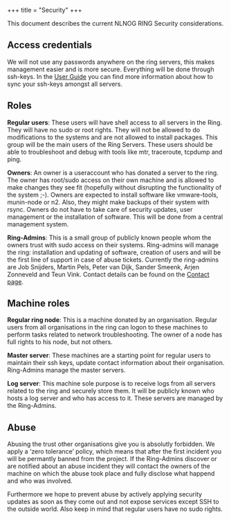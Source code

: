 +++
title = "Security"
+++

This document describes the current NLNOG RING Security considerations.

## Access credentials
We will not use any passwords anywhere on the ring servers, this makes management easier and is more secure. Everything will be done through ssh-keys. In the [User Guide](/user-guide) you can find more information about how to sync your ssh-keys amongst all servers.

## Roles
**Regular users**: These users will have shell access to all servers in the Ring. They will have no sudo or root rights. They will not be allowed to do modifications to the systems and are not allowed to install packages. This group will be the main users of the Ring Servers. These users should be able to troubleshoot and debug with tools like mtr, traceroute, tcpdump and ping.

**Owners**: An owner is a useraccount who has donated a server to the ring. The owner has root/sudo access on their own machine and is allowed to make changes they see fit (hopefully without disrupting the functionality of the system ;-). Owners are expected to install software like vmware-tools, munin-node or n2. Also, they might make backups of their system with rsync. Owners do not have to take care of security updates, user management or the installation of software. This will be done from a central management system.

**Ring-Admins**: This is a small group of publicly known people whom the owners trust with sudo access on their systems. Ring-admins will manage the ring: installation and updating of software, creation of users and will be the first line of support in case of abuse tickets. Currently the ring-admins are Job Snijders, Martin Pels, Peter van Dijk, Sander Smeenk, Arjen Zonneveld and Teun Vink. Contact details can be found on the [Contact page](/contact).

## Machine roles
**Regular ring node**: This is a machine donated by an organisation. Regular users from all organisations in the ring can logon to these machines to perform tasks related to network troubleshooting. The owner of a node has full rights to his node, but not others.

**Master server**: These machines are a starting point for regular users to maintain their ssh keys, update contact information about their organisation. Ring-Admins manage the master servers.

**Log server**: This machine sole purpose is to receive logs from all servers related to the ring and securely store them. It will be publicly known who hosts a log server and who has access to it. These servers are managed by the Ring-Admins.

## Abuse
Abusing the trust other organisations give you is absolutly forbidden. We apply a ‘zero tolerance’ policy, which means that after the first incident you will be permantly banned from the project. If the Ring-Admins discover or are notified about an abuse incident they will contact the owners of the machine on which the abuse took place and fully disclose what happend and who was involved.

Furthermore we hope to prevent abuse by actively applying security updates as soon as they come out and not expose services except SSH to the outside world. Also keep in mind that regular users have no sudo rights.


